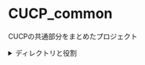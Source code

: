 # CUCP_common
CUCPの共通部分をまとめたプロジェクト

<details><summary>ディレクトリと役割</summary><div>

```dir
-constant    :プロジェクト共通の定数を定義したクラスなどを配置する

-entity      :データの受け皿クラスを格納する

-repository  
--custom     :自作リポジトリのインタフェースを定義する
--impl       :自作リポジトリの中身を実装する

-util        :プロジェクト共通の処理・メソッドを定義したクラスを配置する

-validation  :バリデーションアノテーションクラスを配置する
--validator  :上記バリデーションのチェック処理を実装する
```

</div></details>
